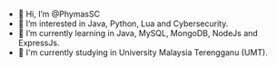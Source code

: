 - 👋 Hi, I’m @PhymasSC
- 👀 I’m interested in Java, Python, Lua and Cybersecurity.
- 🌱 I’m currently learning in Java, MySQL, MongoDB, NodeJs and ExpressJs.
- 🏫 I'm currently studying in University Malaysia Terengganu (UMT).

<!---
PhymasSC/PhymasSC is a ✨ special ✨ repository because its `README.md` (this file) appears on your GitHub profile.
You can click the Preview link to take a look at your changes.
--->

